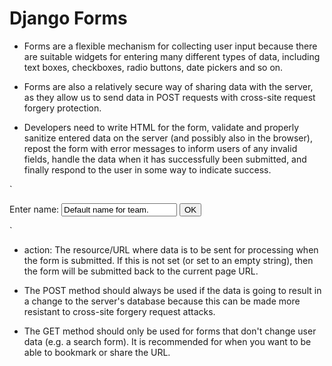 # Django Forms

* Forms are a flexible mechanism for collecting user input because there 
are suitable widgets for entering many different types of data,
 including 
text boxes, checkboxes, radio buttons, date pickers and so on.

* Forms are also a relatively secure way of sharing data with the server, 
as they allow us to send data in POST requests with cross-site request 
forgery protection.

* Developers need to write HTML for the form, validate and properly 
sanitize entered data on the server (and possibly also in the browser), 
repost the form with error messages to inform users of any invalid fields, 
handle the data when it has successfully been submitted, and finally 
respond to the user in some way to indicate success.


`<form action="/team_name_url/" method="post">
    <label for="team_name">Enter name: </label>
    <input id="team_name" type="text" name="name_field" value="Default name for team.">
    <input type="submit" value="OK">
</form>

`
* action: The resource/URL where data is to be sent for processing when 
the form is submitted. If this is not set (or set to an empty string), 
then the form will be submitted back to the current page URL.

* The POST method should always be used if the data is going to result in 
a change to the server's database because this can be made more resistant 
to cross-site forgery request attacks.

* The GET method should only be used for forms that don't change user data 
(e.g. a search form). It is recommended for when you want to be able to 
bookmark or share the URL.
